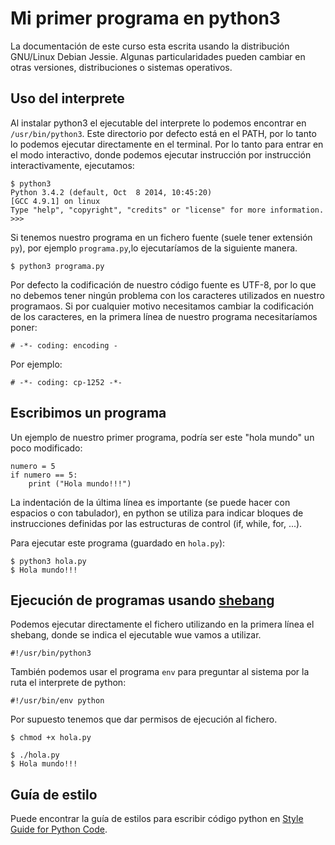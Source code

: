 # Mi primer programa en python3

La documentación de este curso esta escrita usando la distribución GNU/Linux Debian Jessie. Algunas particularidades pueden cambiar en otras versiones, distribuciones o sistemas operativos.

## Uso del interprete

Al instalar python3 el ejecutable del interprete lo podemos encontrar en `/usr/bin/python3`. Este directorio por defecto está en el PATH, por lo tanto lo podemos ejecutar directamente en el terminal. Por lo tanto para entrar en el modo interactivo, donde podemos ejecutar instrucción por instrucción interactivamente, ejecutamos:

	$ python3
	Python 3.4.2 (default, Oct  8 2014, 10:45:20) 
	[GCC 4.9.1] on linux
	Type "help", "copyright", "credits" or "license" for more information.
	>>> 

Si tenemos nuestro programa en un fichero fuente (suele tener extensión `py`), por ejemplo `programa.py`,lo ejecutaríamos de la siguiente manera.
	
	$ python3 programa.py

Por defecto la codificación de nuestro código fuente es UTF-8, por lo que no debemos tener ningún problema con los caracteres utilizados en nuestro programaos. Si por cualquier motivo necesitamos cambiar la codificación de los caracteres, en la primera línea de nuestro programa necesitaríamos poner:

	# -*- coding: encoding -

Por ejemplo:

	# -*- coding: cp-1252 -*-

## Escribimos un programa

Un ejemplo de nuestro primer programa, podría ser este "hola mundo" un poco modificado:

	numero = 5
	if numero == 5:
		print ("Hola mundo!!!")

La indentación de la última línea es importante (se puede hacer con espacios o con tabulador), en python se utiliza para indicar bloques de instrucciones definidas por las estructuras de control (if, while, for, ...). 

Para ejecutar este programa (guardado en `hola.py`):

	$ python3 hola.py
	$ Hola mundo!!!

## Ejecución de programas usando [shebang](https://es.wikipedia.org/wiki/Shebangn)

Podemos ejecutar directamente el fichero utilizando en la primera línea el shebang, donde se indica el ejecutable wue vamos a utilizar.

	#!/usr/bin/python3

También podemos usar el programa `env` para preguntar al sistema por la ruta el interprete de python:

	#!/usr/bin/env python

Por supuesto tenemos que dar permisos de ejecución al fichero.

	$ chmod +x hola.py

 	$ ./hola.py
	$ Hola mundo!!!

## Guía de estilo

Puede encontrar la guía de estilos para escribir código python en [Style Guide for Python Code](https://www.python.org/dev/peps/pep-0008/).